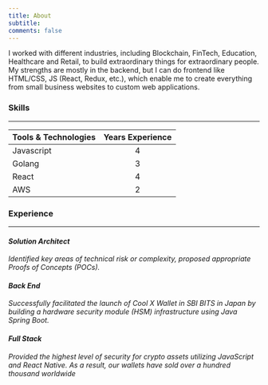 ```yaml
---
title: About
subtitle:
comments: false
---
```


I worked with different industries, including Blockchain, FinTech, Education, Healthcare and Retail, to build extraordinary things for extraordinary people. My strengths are mostly in the backend, but I can do frontend like HTML/CSS, JS (React, Redux, etc.), which enable me to create everything from small business websites to custom web applications.

### Skills

---

| Tools & Technologies | Years Experience |
| -------------------- | :--------------: |
| Javascript           |        4         |
| Golang               |        3         |
| React                |        4         |
| AWS                  |        2         |

### Experience

---

#### _Solution Architect_

_Identified key areas of technical risk or complexity, proposed appropriate Proofs of Concepts (POCs)._

#### _Back End_

_Successfully facilitated the launch of Cool X Wallet in SBI BITS in Japan by building a hardware security module (HSM) infrastructure using Java Spring Boot._

#### _Full Stack_

_Provided the highest level of security for crypto assets utilizing JavaScript and React Native. As a result, our wallets have sold over a hundred thousand worldwide_
